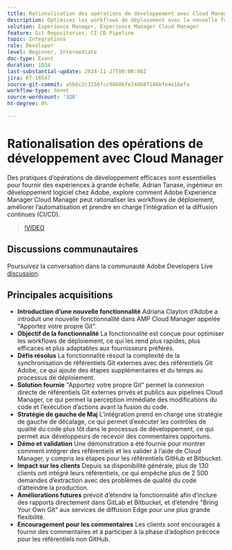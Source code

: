 ```yaml
---
title: Rationalisation des opérations de développement avec Cloud Manager
description: Optimisez les workflows de déploiement avec la nouvelle fonctionnalité "Bring Your Own Git" d’Adobe dans AMP Cloud Manager, ce qui permet l’intégration directe de référentiels Git externes, la prise en charge d’une stratégie de décalage à gauche pour les contrôles qualité du code anticipés et l’amélioration de l’efficacité et de l’adaptabilité.
solution: Experience Manager, Experience Manager Cloud Manager
feature: Git Repositories, CI-CD Pipeline
topic: Integrations
role: Developer
level: Beginner, Intermediate
doc-type: Event
duration: 1034
last-substantial-update: 2024-11-27T00:00:00Z
jira: KT-16547
source-git-commit: a5b6c2c3150fcc98686fe74d68f186bfe4e1befa
workflow-type: tm+mt
source-wordcount: '326'
ht-degree: 0%

---
```



# Rationalisation des opérations de développement avec Cloud Manager

Des pratiques d’opérations de développement efficaces sont essentielles pour fournir des expériences à grande échelle. Adrian Tanase, ingénieur en développement logiciel chez Adobe, explore comment Adobe Experience Manager Cloud Manager peut rationaliser les workflows de déploiement, améliorer l’automatisation et prendre en charge l’intégration et la diffusion continues (CI/CD).

>[!VIDEO](https://video.tv.adobe.com/v/3439904/?learn=on&enablevpops)

## Discussions communautaires

Poursuivez la conversation dans la communauté Adobe Developers Live [discussion](https://adobe.ly/3Ywf7Vm).

## Principales acquisitions

* **Introduction d’une nouvelle fonctionnalité** Adriana Clayton d’Adobe a introduit une nouvelle fonctionnalité dans AMP Cloud Manager appelée &quot;Apportez votre propre Git&quot;.
* **Objectif de la fonctionnalité** La fonctionnalité est conçue pour optimiser les workflows de déploiement, ce qui les rend plus rapides, plus efficaces et plus adaptables aux fournisseurs préférés.
* **Défis résolus** La fonctionnalité résout la complexité de la synchronisation de référentiels Git externes avec des référentiels Git Adobe, ce qui ajoute des étapes supplémentaires et du temps au processus de déploiement.
* **Solution fournie** &quot;Apportez votre propre Git&quot; permet la connexion directe de référentiels Git externes privés et publics aux pipelines Cloud Manager, ce qui permet la perception immédiate des modifications du code et l’exécution d’actions avant la fusion du code.
* **Stratégie de gauche de Maj** L’intégration prend en charge une stratégie de gauche de décalage, ce qui permet d’exécuter les contrôles de qualité du code plus tôt dans le processus de développement, ce qui permet aux développeurs de recevoir des commentaires opportuns.
* **Démo et validation** Une démonstration a été fournie pour montrer comment intégrer des référentiels et les valider à l’aide de Cloud Manager, y compris les étapes pour les référentiels GitHub et Bitbucket.
* **Impact sur les clients** Depuis sa disponibilité générale, plus de 130 clients ont intégré leurs référentiels, ce qui empêche plus de 2 500 demandes d’extraction avec des problèmes de qualité du code d’atteindre la production.
* **Améliorations futures** prévoit d’étendre la fonctionnalité afin d’inclure des rapports directement dans GitLab et Bitbucket, et d’étendre &quot;Bring Your Own Git&quot; aux services de diffusion Edge pour une plus grande flexibilité.
* **Encouragement pour les commentaires** Les clients sont encouragés à fournir des commentaires et à participer à la phase d’adoption précoce pour les référentiels non GitHub.
